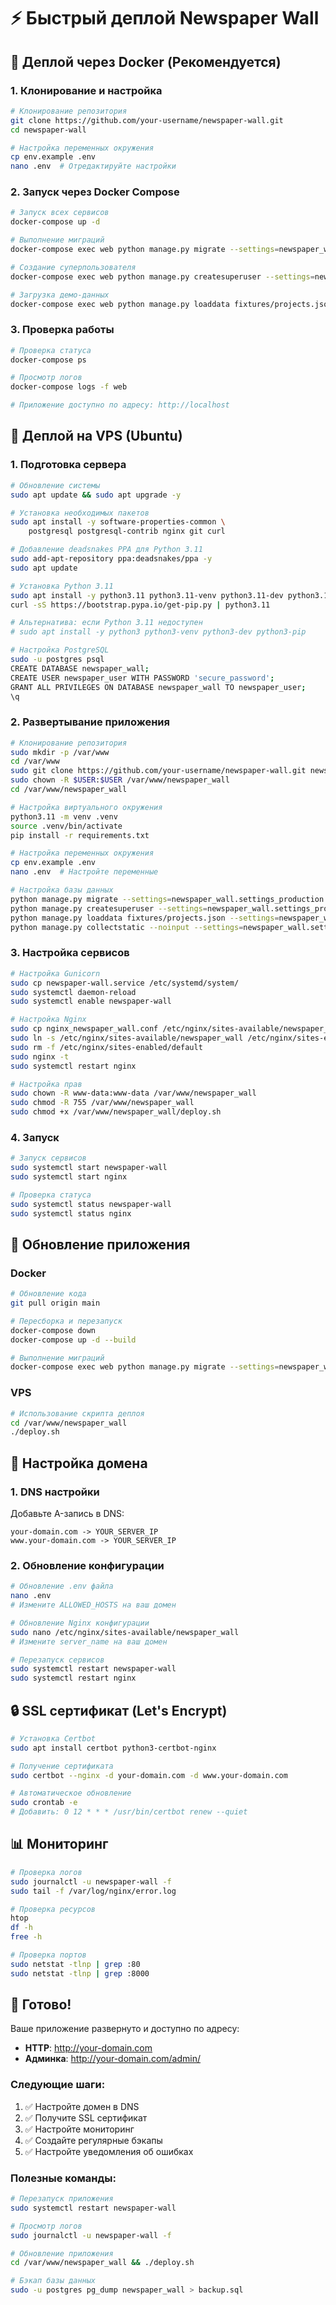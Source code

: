 # ⚡ Быстрый деплой Newspaper Wall

## 🐳 Деплой через Docker (Рекомендуется)

### 1. Клонирование и настройка

```bash
# Клонирование репозитория
git clone https://github.com/your-username/newspaper-wall.git
cd newspaper-wall

# Настройка переменных окружения
cp env.example .env
nano .env  # Отредактируйте настройки
```

### 2. Запуск через Docker Compose

```bash
# Запуск всех сервисов
docker-compose up -d

# Выполнение миграций
docker-compose exec web python manage.py migrate --settings=newspaper_wall.settings_production

# Создание суперпользователя
docker-compose exec web python manage.py createsuperuser --settings=newspaper_wall.settings_production

# Загрузка демо-данных
docker-compose exec web python manage.py loaddata fixtures/projects.json --settings=newspaper_wall.settings_production
```

### 3. Проверка работы

```bash
# Проверка статуса
docker-compose ps

# Просмотр логов
docker-compose logs -f web

# Приложение доступно по адресу: http://localhost
```

## 🚀 Деплой на VPS (Ubuntu)

### 1. Подготовка сервера

```bash
# Обновление системы
sudo apt update && sudo apt upgrade -y

# Установка необходимых пакетов
sudo apt install -y software-properties-common \
    postgresql postgresql-contrib nginx git curl

# Добавление deadsnakes PPA для Python 3.11
sudo add-apt-repository ppa:deadsnakes/ppa -y
sudo apt update

# Установка Python 3.11
sudo apt install -y python3.11 python3.11-venv python3.11-dev python3.11-distutils
curl -sS https://bootstrap.pypa.io/get-pip.py | python3.11

# Альтернатива: если Python 3.11 недоступен
# sudo apt install -y python3 python3-venv python3-dev python3-pip

# Настройка PostgreSQL
sudo -u postgres psql
CREATE DATABASE newspaper_wall;
CREATE USER newspaper_user WITH PASSWORD 'secure_password';
GRANT ALL PRIVILEGES ON DATABASE newspaper_wall TO newspaper_user;
\q
```

### 2. Развертывание приложения

```bash
# Клонирование репозитория
sudo mkdir -p /var/www
cd /var/www
sudo git clone https://github.com/your-username/newspaper-wall.git newspaper_wall
sudo chown -R $USER:$USER /var/www/newspaper_wall
cd /var/www/newspaper_wall

# Настройка виртуального окружения
python3.11 -m venv .venv
source .venv/bin/activate
pip install -r requirements.txt

# Настройка переменных окружения
cp env.example .env
nano .env  # Настройте переменные

# Настройка базы данных
python manage.py migrate --settings=newspaper_wall.settings_production
python manage.py createsuperuser --settings=newspaper_wall.settings_production
python manage.py loaddata fixtures/projects.json --settings=newspaper_wall.settings_production
python manage.py collectstatic --noinput --settings=newspaper_wall.settings_production
```

### 3. Настройка сервисов

```bash
# Настройка Gunicorn
sudo cp newspaper-wall.service /etc/systemd/system/
sudo systemctl daemon-reload
sudo systemctl enable newspaper-wall

# Настройка Nginx
sudo cp nginx_newspaper_wall.conf /etc/nginx/sites-available/newspaper_wall
sudo ln -s /etc/nginx/sites-available/newspaper_wall /etc/nginx/sites-enabled/
sudo rm -f /etc/nginx/sites-enabled/default
sudo nginx -t
sudo systemctl restart nginx

# Настройка прав
sudo chown -R www-data:www-data /var/www/newspaper_wall
sudo chmod -R 755 /var/www/newspaper_wall
sudo chmod +x /var/www/newspaper_wall/deploy.sh
```

### 4. Запуск

```bash
# Запуск сервисов
sudo systemctl start newspaper-wall
sudo systemctl start nginx

# Проверка статуса
sudo systemctl status newspaper-wall
sudo systemctl status nginx
```

## 🔄 Обновление приложения

### Docker

```bash
# Обновление кода
git pull origin main

# Пересборка и перезапуск
docker-compose down
docker-compose up -d --build

# Выполнение миграций
docker-compose exec web python manage.py migrate --settings=newspaper_wall.settings_production
```

### VPS

```bash
# Использование скрипта деплоя
cd /var/www/newspaper_wall
./deploy.sh
```

## 🔧 Настройка домена

### 1. DNS настройки

Добавьте A-запись в DNS:
```
your-domain.com -> YOUR_SERVER_IP
www.your-domain.com -> YOUR_SERVER_IP
```

### 2. Обновление конфигурации

```bash
# Обновление .env файла
nano .env
# Измените ALLOWED_HOSTS на ваш домен

# Обновление Nginx конфигурации
sudo nano /etc/nginx/sites-available/newspaper_wall
# Измените server_name на ваш домен

# Перезапуск сервисов
sudo systemctl restart newspaper-wall
sudo systemctl restart nginx
```

## 🔒 SSL сертификат (Let's Encrypt)

```bash
# Установка Certbot
sudo apt install certbot python3-certbot-nginx

# Получение сертификата
sudo certbot --nginx -d your-domain.com -d www.your-domain.com

# Автоматическое обновление
sudo crontab -e
# Добавить: 0 12 * * * /usr/bin/certbot renew --quiet
```

## 📊 Мониторинг

```bash
# Проверка логов
sudo journalctl -u newspaper-wall -f
sudo tail -f /var/log/nginx/error.log

# Проверка ресурсов
htop
df -h
free -h

# Проверка портов
sudo netstat -tlnp | grep :80
sudo netstat -tlnp | grep :8000
```

## 🎉 Готово!

Ваше приложение развернуто и доступно по адресу:
- **HTTP**: http://your-domain.com
- **Админка**: http://your-domain.com/admin/

### Следующие шаги:

1. ✅ Настройте домен в DNS
2. ✅ Получите SSL сертификат
3. ✅ Настройте мониторинг
4. ✅ Создайте регулярные бэкапы
5. ✅ Настройте уведомления об ошибках

### Полезные команды:

```bash
# Перезапуск приложения
sudo systemctl restart newspaper-wall

# Просмотр логов
sudo journalctl -u newspaper-wall -f

# Обновление приложения
cd /var/www/newspaper_wall && ./deploy.sh

# Бэкап базы данных
sudo -u postgres pg_dump newspaper_wall > backup.sql
```
